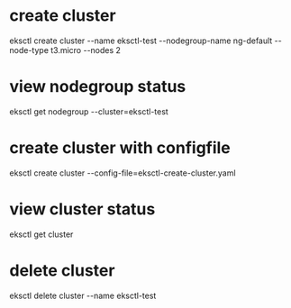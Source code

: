 # create cluster

eksctl create cluster --name eksctl-test --nodegroup-name ng-default --node-type t3.micro --nodes 2

# view nodegroup status

eksctl get nodegroup --cluster=eksctl-test


# create cluster with configfile

eksctl create cluster --config-file=eksctl-create-cluster.yaml


# view cluster status

eksctl get cluster


# delete cluster

eksctl delete cluster --name eksctl-test

